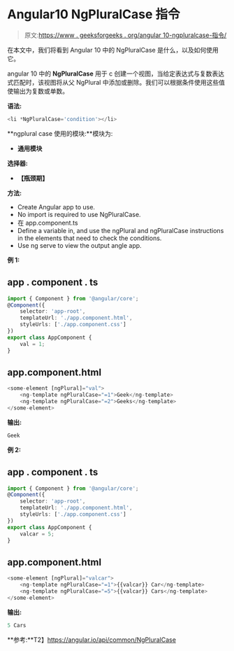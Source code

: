 # Angular10 NgPluralCase 指令

> 原文:[https://www . geeksforgeeks . org/angular 10-ngpluralcase-指令/](https://www.geeksforgeeks.org/angular10-ngpluralcase-directive/)

在本文中，我们将看到 Angular 10 中的 NgPluralCase 是什么，以及如何使用它。

angular 10 中的 **NgPluralCase** 用于 c 创建一个视图，当给定表达式与复数表达式匹配时，该视图将从父 NgPlural 中添加或删除。我们可以根据条件使用这些值使输出为复数或单数。

**语法:**

```ts
<li *NgPluralCase='condition'></li>
```

**ngplural case 使用的模块:**模块为:

*   **通用模块**

**选择器:**

*   **【瓶颈期】**

**方法:**

*   Create Angular app to use.
*   No import is required to use NgPluralCase.
*   在 app.component.ts
*   Define a variable in, and use the ngPlural and ngPluralCase instructions in the elements that need to check the conditions.
*   Use ng serve to view the output angle app.

**例 1:**

## app . component . ts

```ts
import { Component } from '@angular/core';
@Component({
    selector: 'app-root',
    templateUrl: './app.component.html',
    styleUrls: ['./app.component.css']
})
export class AppComponent {
    val = 1;
}
```

## app.component.html

```ts
<some-element [ngPlural]="val">
    <ng-template ngPluralCase="=1">Geek</ng-template>
    <ng-template ngPluralCase="=2">Geeks</ng-template>
</some-element>
```

**输出:**

```ts
Geek
```

**例 2:**

## app . component . ts

```ts
import { Component } from '@angular/core';
@Component({
    selector: 'app-root',
    templateUrl: './app.component.html',
    styleUrls: ['./app.component.css']
})
export class AppComponent {
    valcar = 5;
}
```

## app.component.html

```ts
<some-element [ngPlural]="valcar">
    <ng-template ngPluralCase="=1">{{valcar}} Car</ng-template>
    <ng-template ngPluralCase="=5">{{valcar}} Cars</ng-template>
</some-element>
```

**输出:**

```ts
5 Cars
```

**参考:**T2】https://angular.io/api/common/NgPluralCase